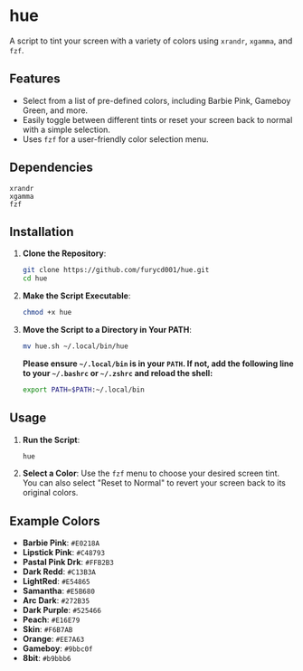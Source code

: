 # hue

A script to tint your screen with a variety of colors using `xrandr`, `xgamma`, and `fzf`.

## Features

- Select from a list of pre-defined colors, including Barbie Pink, Gameboy Green, and more.
- Easily toggle between different tints or reset your screen back to normal with a simple selection.
- Uses `fzf` for a user-friendly color selection menu.

## Dependencies

```
xrandr
xgamma
fzf
```

## Installation

1. **Clone the Repository**:
    ```bash
    git clone https://github.com/furycd001/hue.git
    cd hue
    ```

2. **Make the Script Executable**:
    ```bash
    chmod +x hue
    ```

3. **Move the Script to a Directory in Your PATH**:
    ```bash
    mv hue.sh ~/.local/bin/hue
    ```

    **Please ensure `~/.local/bin` is in your `PATH`. If not, add the following line to your `~/.bashrc` or `~/.zshrc` and reload the shell:**
    ```bash
    export PATH=$PATH:~/.local/bin
    ```

## Usage

1. **Run the Script**:
    ```bash
    hue
    ```

2. **Select a Color**:
    Use the `fzf` menu to choose your desired screen tint. You can also select "Reset to Normal" to revert your screen back to its original colors.

## Example Colors

- **Barbie Pink**: `#E0218A`
- **Lipstick Pink**: `#C48793`
- **Pastal Pink Drk**: `#FFB2B3`
- **Dark Redd**: `#C13B3A`
- **LightRed**: `#E54865`
- **Samantha**: `#E5B680`
- **Arc Dark**: `#272B35`
- **Dark Purple**: `#525466`
- **Peach**: `#E16E79`
- **Skin**: `#F6B7AB`
- **Orange**: `#EE7A63`
- **Gameboy**: `#9bbc0f`
- **8bit**: `#b9bbb6`
